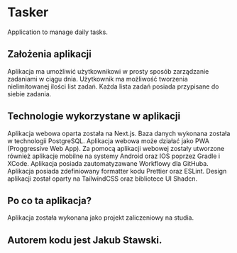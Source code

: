 # Tasker
Application to manage daily tasks.

## Założenia aplikacji

Aplikacja ma umożliwić użytkownikowi w prosty sposób zarządzanie zadaniami w ciągu dnia. 
Użytkownik ma możliwość tworzenia nielimitowanej ilości list zadań. 
Każda lista zadań posiada przypisane do siebie zadania.

## Technologie wykorzystane w aplikacji

Aplikacja webowa oparta została na Next.js. 
Baza danych wykonana została w technologii PostgreSQL.
Aplikacja webowa może działać jako PWA (Proggressive Web App).
Za pomocą aplikacji webowej zostały utworzone również aplikacje mobilne na systemy Android oraz IOS poprzez Gradle i XCode.
Aplikacja posiada zautomatyzawane Workflowy dla GitHuba.
Aplikacja posiada zdefiniowany formatter kodu Prettier oraz ESLint.
Design aplikacji został oparty na TailwindCSS oraz bibliotece UI Shadcn.

## Po co ta aplikacja?

Aplikacja została wykonana jako projekt zaliczeniowy na studia.

## Autorem kodu jest Jakub Stawski.

